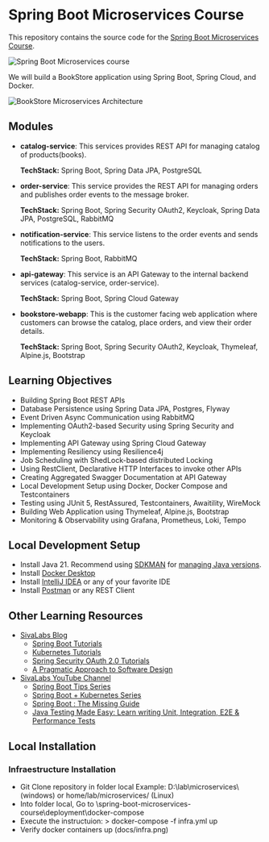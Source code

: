# Spring Boot Microservices Course
This repository contains the source code for the [Spring Boot Microservices Course](https://www.youtube.com/playlist?list=PLuNxlOYbv61g_ytin-wgkecfWDKVCEDmB).

![Spring Boot Microservices course](docs/youtube-thumbnail.png)

We will build a BookStore application using Spring Boot, Spring Cloud, and Docker.

![BookStore Microservices Architecture](docs/bookstore-spring-microservices.png)

## Modules
* **catalog-service**: 
  This services provides REST API for managing catalog of products(books).
  
  **TechStack:** Spring Boot, Spring Data JPA, PostgreSQL

* **order-service**: 
  This service provides the REST API for managing orders and publishes order events to the message broker.

  **TechStack:** Spring Boot, Spring Security OAuth2, Keycloak, Spring Data JPA, PostgreSQL, RabbitMQ

* **notification-service**: 
  This service listens to the order events and sends notifications to the users.
  
  **TechStack:** Spring Boot, RabbitMQ

* **api-gateway**: 
  This service is an API Gateway to the internal backend services (catalog-service, order-service).

  **TechStack:** Spring Boot, Spring Cloud Gateway

* **bookstore-webapp**: 
  This is the customer facing web application where customers can browse the catalog, place orders, and view their order details. 

  **TechStack:** Spring Boot, Spring Security OAuth2, Keycloak, Thymeleaf, Alpine.js, Bootstrap

## Learning Objectives
* Building Spring Boot REST APIs
* Database Persistence using Spring Data JPA, Postgres, Flyway
* Event Driven Async Communication using RabbitMQ
* Implementing OAuth2-based Security using Spring Security and Keycloak
* Implementing API Gateway using Spring Cloud Gateway
* Implementing Resiliency using Resilience4j
* Job Scheduling with ShedLock-based distributed Locking
* Using RestClient, Declarative HTTP Interfaces to invoke other APIs
* Creating Aggregated Swagger Documentation at API Gateway
* Local Development Setup using Docker, Docker Compose and Testcontainers
* Testing using JUnit 5, RestAssured, Testcontainers, Awaitility, WireMock
* Building Web Application using Thymeleaf, Alpine.js, Bootstrap
* Monitoring & Observability using Grafana, Prometheus, Loki, Tempo

## Local Development Setup
* Install Java 21. Recommend using [SDKMAN](https://sdkman.io/) for [managing Java versions](https://youtu.be/ZywEiw3EO8A).
* Install [Docker Desktop](https://www.docker.com/products/docker-desktop/)
* Install [IntelliJ IDEA](https://www.jetbrains.com/idea) or any of your favorite IDE
* Install [Postman](https://www.postman.com/) or any REST Client

## Other Learning Resources
* [SivaLabs Blog](https://sivalabs.in)
  * [Spring Boot Tutorials](https://www.sivalabs.in/spring-boot-tutorials/)
  * [Kubernetes Tutorials](https://www.sivalabs.in/getting-started-with-kubernetes/)
  * [Spring Security OAuth 2.0 Tutorials](https://www.sivalabs.in/spring-security-oauth2-tutorial-introduction/)
  * [A Pragmatic Approach to Software Design](https://www.sivalabs.in/tomato-architecture-pragmatic-approach-to-software-design/)
* [SivaLabs YouTube Channel](https://www.youtube.com/c/SivaLabs)
  * [Spring Boot Tips Series](https://www.youtube.com/playlist?list=PLuNxlOYbv61jFFX2ARQKnBgkMF6DvEEic)
  * [Spring Boot + Kubernetes Series](https://www.youtube.com/playlist?list=PLuNxlOYbv61h66_QlcjCEkVAj6RdeplJJ)
  * [Spring Boot : The Missing Guide](https://www.youtube.com/playlist?list=PLuNxlOYbv61jZL1IiciTgWezZoqEp4WXh)
  * [Java Testing Made Easy: Learn writing Unit, Integration, E2E & Performance Tests](https://www.youtube.com/playlist?list=PLuNxlOYbv61jtHHFHBOc9N7Dg5jn013ix)

## Local Installation

### Infraestructure Installation
* Git Clone repository in folder local Example: D:\lab\microservices\ (windows) or home/lab/microservices/ (Linux)
* Into folder local, Go to \spring-boot-microservices-course\deployment\docker-compose
* Execute the instructuion: > docker-compose -f infra.yml up
* Verify docker containers up (docs/infra.png)
